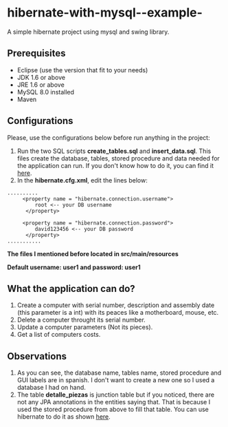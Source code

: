 # hibernate-with-mysql--example-
A simple hibernate project using mysql and swing library.
## Prerequisites
* Eclipse (use the version that fit to your needs) 
* JDK 1.6 or above
* JRE 1.6 or above
* MySQL 8.0 installed
* Maven

## Configurations
Please, use the configurations below before run anything in the project:
1. Run the two SQL scripts **create_tables.sql** and **insert_data.sql**. This files create the database, tables, stored procedure and data needed for the application can run.
If you don't know how to do it, you can find it [here](https://stackoverflow.com/questions/8940230/how-to-run-sql-script-in-mysql).
2. In the **hibernate.cfg.xml**, edit the lines below:

```
..........
     <property name = "hibernate.connection.username">
         root <-- your DB username
      </property>
      
     <property name = "hibernate.connection.password">
         david123456 <-- your DB password
      </property>
...........
```
**The files I mentioned before located in src/main/resources**

**Default username: user1 and password: user1**

## What the application can do?
1. Create a computer with serial number, description and assembly date (this parameter is a int) with its peaces like a motherboard, mouse, etc.
2. Delete a computer throught its serial number.
3. Update a computer parameters (Not its pieces).
4. Get a list of computers costs.

## Observations 
1. As you can see, the database name, tables name, stored procedure and GUI labels are in spanish. I don't want to create a new one so I used a database I had on hand.
2. The table **detalle_piezas** is junction table but if you noticed, there are not any JPA annotations in the entities saying that. That is because I used the stored procedure from above
to fill that table. You can use hibernate to do it as shown [here](https://www.baeldung.com/hibernate-many-to-many).

